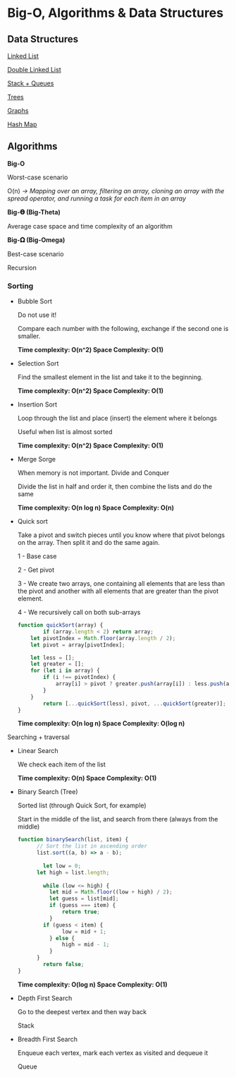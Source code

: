 # Big-O, Algorithms & Data Structures

## Data Structures

[Linked List](Big-O,%20Algorithms%20&%20Data%20Structures%2064171926dcfd4721a34d86e3a93e59d5/Linked%20List%20ddacd31d0e284c14bea99750e447ec28.md)

[Double Linked List](Big-O,%20Algorithms%20&%20Data%20Structures%2064171926dcfd4721a34d86e3a93e59d5/Double%20Linked%20List%20a8b22a0bfcf746b7afbcf2c556fa2178.md)

[Stack + Queues](Big-O,%20Algorithms%20&%20Data%20Structures%2064171926dcfd4721a34d86e3a93e59d5/Stack%20+%20Queues%20e5d3c8222b3d4512aff340ba0c2ad9b4.md)

[Trees](Big-O,%20Algorithms%20&%20Data%20Structures%2064171926dcfd4721a34d86e3a93e59d5/Trees%2012ad368373684aeaa2a72e09db73a911.md)

[Graphs](Big-O,%20Algorithms%20&%20Data%20Structures%2064171926dcfd4721a34d86e3a93e59d5/Graphs%20dc6830663bf749959661ee8009e04945.md)

[Hash Map](Big-O,%20Algorithms%20&%20Data%20Structures%2064171926dcfd4721a34d86e3a93e59d5/Hash%20Map%2000bd96a9c76b402396503a1c92dc1f59.md)

## Algorithms

**Big-O**

Worst-case scenario

O(n) *→ Mapping over an array, filtering an array, cloning an array with the spread operator, and running a task for each item in an array*

**Big-𝚹  (Big-Theta)**

Average case space and time complexity of an algorithm

**Big-𝛀 (Big-Omega)**

Best-case scenario

Recursion

### Sorting

- Bubble Sort

    Do not use it!

    Compare each number with the following, exchange if the second one is smaller. 

    **Time complexity: O(n^2) Space Complexity: O(1)**

- Selection Sort

    Find the smallest element in the list and take it to the beginning.

    **Time complexity: O(n^2) Space Complexity: O(1)**

- Insertion Sort

    Loop through the list and place (insert) the element where it belongs

    Useful when list is almost sorted

    **Time complexity: O(n^2) Space Complexity: O(1)**

- Merge Sorge

    When memory is not important. Divide and Conquer

    Divide the list in half and order it, then combine the lists and do the same

    **Time complexity: O(n log n) Space Complexity: O(n)**

- Quick sort

    Take a pivot and switch pieces until you know where that pivot belongs on the array. Then split it and do the same again.

    1 - Base case

    2 - Get pivot

    3 - We create two arrays, one containing all elements that are less than the pivot and another with all elements that are greater than the pivot element.

    4 - We recursively call on both sub-arrays

    ```jsx
    function quickSort(array) {
    		if (array.length < 2) return array;
        let pivotIndex = Math.floor(array.length / 2);
        let pivot = array[pivotIndex];

        let less = [];
        let greater = [];
        for (let i in array) {
            if (i !== pivotIndex) {
                array[i] > pivot ? greater.push(array[i]) : less.push(array[i]);
            }
        }
    		return [...quickSort(less), pivot, ...quickSort(greater)];
    }
    ```

    **Time complexity: O(n log n) Space Complexity: O(log n)**

Searching + traversal

- Linear Search

    We check each item of the list

    **Time complexity: O(n) Space Complexity: O(1)**

- Binary Search (Tree)

    Sorted list (through Quick Sort, for example)

    Start in the middle of the list, and search from there (always from the middle)

    ```jsx
    function binarySearch(list, item) {
    	  // Sort the list in ascending order
    	  list.sort((a, b) => a - b);
    		
    		let low = 0;
    	  let high = list.length;
    	
    		while (low <= high) {
    	      let mid = Math.floor((low + high) / 2);
    	      let guess = list[mid];
    	      if (guess === item) {
    	          return true;
    	      }
    		if (guess < item) {
    	          low = mid + 1;
    	      } else {
    	          high = mid - 1;
    	      }
    	  }
    		return false;
    }
    ```

    **Time complexity: O(log n) Space Complexity: O(1)**

- Depth First Search

    Go to the deepest vertex and then way back

    Stack

- Breadth First Search

    Enqueue each vertex, mark each vertex as visited and dequeue it

    Queue